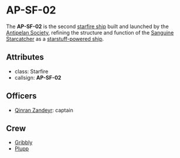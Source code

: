 # AP-SF-02

The **AP-SF-02** is the second [starfire ship](../../../technology/starstuff-ships/starfire-ship.md) built and launched by the [Antipelan Society](../antipelan-society.md), refining the structure and function of the [Sanguine Starcatcher](sanguine-starcatcher.md) as a [starstuff-powered ship](../../../technology/starstuff-ships/starstuff-ships.md).

## Attributes

- class: Starfire
- callsign: **AP-SF-02**

## Officers

- [Qinran Zandeyr](../members/qinran-zandeyr.md): captain

## Crew

- [Gribbly](../members/gribbly.md)
- [Plupp](../members/plupp.md)
